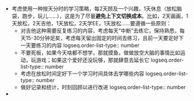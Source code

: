 - 考虑使用一种按天分时的学习策略，每2天顾及一个兴趣，1天休息（放松脑袋，跑步，玩儿……），这是为了尽量**避免上下文切换成本**。比如，2天画画，1天放松，2天吉他，1天放松，2天学EE，1天放松……要遵循一些原则：
	- 对吉他这种需要反复练习的内容，考虑每天“中断”去练它，保持熟悉，每天15-30分钟足矣，考虑每天留出固定的时间去练习，且前一天要定好下一天要练习的内容
	  logseq.order-list-type:: number
	- 不要死板，如果今天啥都不想学，那就摸鱼，做做放空大脑的事情比如运动，玩游戏；如果这个爱好还没玩够，那就肆意去延长它
	  logseq.order-list-type:: number
	- 考虑在放松时间定好下一个学习时间具体去学哪些内容
	  logseq.order-list-type:: number
	- 做好记录和统计，时刻回顾以进行改进
	  logseq.order-list-type:: number
-